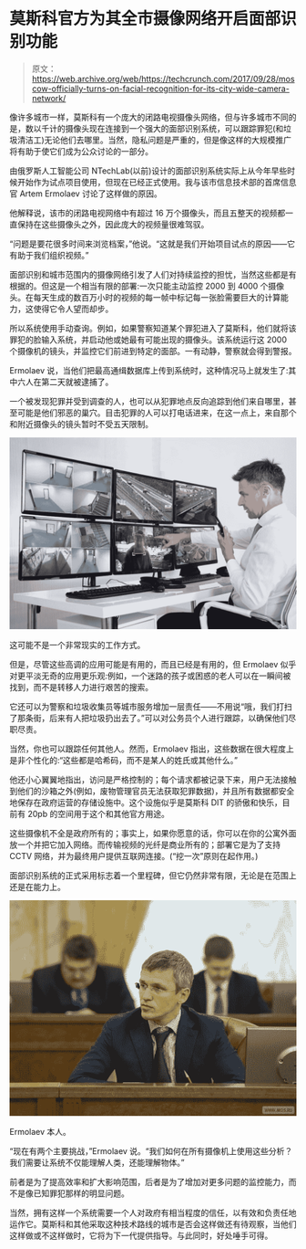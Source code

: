 # 莫斯科官方为其全市摄像网络开启面部识别功能

> 原文：<https://web.archive.org/web/https://techcrunch.com/2017/09/28/moscow-officially-turns-on-facial-recognition-for-its-city-wide-camera-network/>

像许多城市一样，莫斯科有一个庞大的闭路电视摄像头网络，但与许多城市不同的是，数以千计的摄像头现在连接到一个强大的面部识别系统，可以跟踪罪犯(和垃圾清洁工)无论他们去哪里。当然，隐私问题是严重的，但是像这样的大规模推广将有助于使它们成为公众讨论的一部分。

由俄罗斯人工智能公司 NTechLab(以前)设计的面部识别系统实际上从今年早些时候开始作为试点项目使用，但现在已经正式使用。我与该市信息技术部的首席信息官 Artem Ermolaev 讨论了这样做的原因。

他解释说，该市的闭路电视网络中有超过 16 万个摄像头，而且五整天的视频都一直保持在这些摄像头之外，因此庞大的视频量很难驾驭。

“问题是要花很多时间来浏览档案，”他说。“这就是我们开始项目试点的原因——它有助于我们组织视频。”

面部识别和城市范围内的摄像网络引发了人们对持续监控的担忧，当然这些都是有根据的。但这是一个相当有限的部署:一次只能主动监控 2000 到 4000 个摄像头。在每天生成的数百万小时的视频的每一帧中标记每一张脸需要巨大的计算能力，这使得它令人望而却步。

所以系统使用手动查询。例如，如果警察知道某个罪犯进入了莫斯科，他们就将该罪犯的脸输入系统，并启动他或她最有可能出现的摄像头。该系统运行这 2000 个摄像机的镜头，并监控它们前进到特定的面部。一有动静，警察就会得到警报。

Ermolaev 说，当他们把最高通缉数据库上传到系统时，这种情况马上就发生了:其中六人在第二天就被逮捕了。

一个被发现犯罪并受到调查的人，也可以从犯罪地点反向追踪到他们来自哪里，甚至可能是他们邪恶的巢穴。目击犯罪的人可以打电话进来，在这一点上，来自那个和附近摄像头的镜头暂时不受五天限制。

[![](img/a457f6d6398f164fb1075b283fea1fab.png)](https://web.archive.org/web/20230304224358/https://techcrunch.com/wp-content/uploads/2017/09/unnamed-31.jpg)

这可能不是一个非常现实的工作方式。

但是，尽管这些高调的应用可能是有用的，而且已经是有用的，但 Ermolaev 似乎对更平淡无奇的应用更乐观:例如，一个迷路的孩子或困惑的老人可以在一瞬间被找到，而不是转移人力进行艰苦的搜索。

它还可以为警察和垃圾收集员等城市服务增加一层责任——不用说“哦，我们打扫了那条街，后来有人把垃圾扔出去了。”可以对公务员个人进行跟踪，以确保他们尽职尽责。

当然，你也可以跟踪任何其他人。然而，Ermolaev 指出，这些数据在很大程度上是非个性化的:“这些都是哈希码，而不是某人的姓氏或其他什么。”

他还小心翼翼地指出，访问是严格控制的；每个请求都被记录下来，用户无法接触到他们的沙箱之外(例如，废物管理官员无法获取犯罪数据)，并且所有数据都安全地保存在政府运营的存储设施中。这个设施似乎是莫斯科 DIT 的骄傲和快乐，目前有 20pb 的空间用于这个和其他官方用途。

这些摄像机不全是政府所有的；事实上，如果你愿意的话，你可以在你的公寓外面放一个并把它加入网络。而传输视频的光纤是商业所有的；部署它是为了支持 CCTV 网络，并为最终用户提供互联网连接。(“挖一次”原则在起作用。)

面部识别系统的正式采用标志着一个里程碑，但它仍然非常有限，无论是在范围上还是在能力上。

[![](img/cec78fb22a08919b0c930a67b0a284b2.png)](https://web.archive.org/web/20230304224358/https://techcrunch.com/wp-content/uploads/2017/09/5993_ermolaev_artem_valerevich_20130827_1441.jpg)

Ermolaev 本人。

“现在有两个主要挑战，”Ermolaev 说。“我们如何在所有摄像机上使用这些分析？我们需要让系统不仅能理解人类，还能理解物体。”

前者是为了提高效率和扩大影响范围，后者是为了增加对更多问题的监控能力，而不是像已知罪犯那样的明显问题。

当然，拥有这样一个系统需要一个人对政府有相当程度的信任，以有效和负责任地运作它。莫斯科和其他采取这种技术路线的城市是否会这样做还有待观察，当他们这样做或不这样做时，它将为下一代提供指导。与此同时，好处唾手可得。
